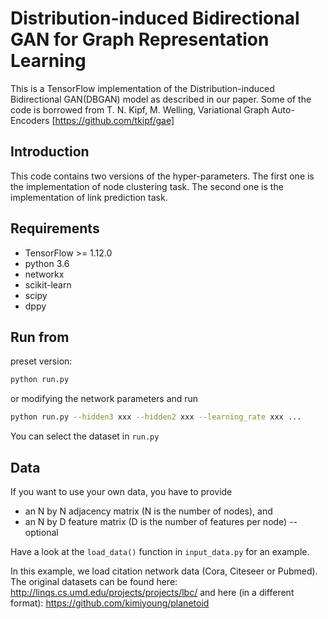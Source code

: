 # Distribution-induced Bidirectional GAN for Graph Representation Learning

This is a TensorFlow implementation of the Distribution-induced Bidirectional GAN(DBGAN) model as described in our paper.
Some of the code is borrowed from T. N. Kipf, M. Welling, Variational Graph Auto-Encoders [https://github.com/tkipf/gae]

## Introduction
This code contains two versions of the hyper-parameters. The first one is the implementation of node clustering task. The second one is the implementation of link prediction task.

## Requirements
* TensorFlow >= 1.12.0
* python 3.6
* networkx
* scikit-learn
* scipy
* dppy

## Run from
preset version:
```bash
python run.py
```
or modifying the network parameters and run
```bash
python run.py --hidden3 xxx --hidden2 xxx --learning_rate xxx ...
```

You can select the dataset in ```run.py```

## Data

If you want to use your own data, you have to provide 
* an N by N adjacency matrix (N is the number of nodes), and
* an N by D feature matrix (D is the number of features per node) -- optional

Have a look at the `load_data()` function in `input_data.py` for an example.

In this example, we load citation network data (Cora, Citeseer or Pubmed). The original datasets can be found here: http://linqs.cs.umd.edu/projects/projects/lbc/ and here (in a different format): https://github.com/kimiyoung/planetoid

